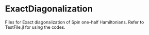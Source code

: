 # ExactDiagonalization
Files for Exact diagonalization of Spin one-half Hamiltonians. Refer to TestFile.jl for using the codes.
